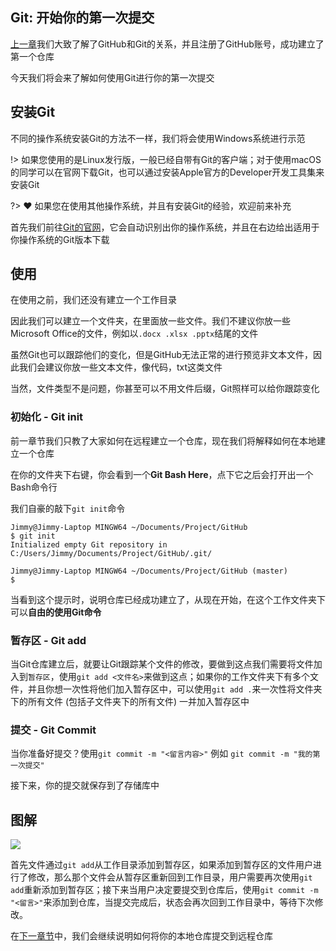 ## Git: 开始你的第一次提交

[上一章](github/github_welcome)我们大致了解了GitHub和Git的关系，并且注册了GitHub账号，成功建立了第一个仓库

今天我们将会来了解如何使用Git进行你的第一次提交

## 安装Git

不同的操作系统安装Git的方法不一样，我们将会使用Windows系统进行示范

!> 如果您使用的是Linux发行版，一般已经自带有Git的客户端；对于使用macOS的同学可以在官网下载Git，也可以通过安装Apple官方的Developer开发工具集来安装Git

?> ❤️ 如果您在使用其他操作系统，并且有安装Git的经验，欢迎前来补充

首先我们前往[Git的官网](https://git-scm.com/)，它会自动识别出你的操作系统，并且在右边给出适用于你操作系统的Git版本下载

## 使用

在使用之前，我们还没有建立一个工作目录

因此我们可以建立一个文件夹，在里面放一些文件。我们不建议你放一些Microsoft Office的文件，例如以`.docx .xlsx .pptx`结尾的文件

虽然Git也可以跟踪他们的变化，但是GitHub无法正常的进行预览非文本文件，因此我们会建议你放一些文本文件，像代码，txt这类文件

当然，文件类型不是问题，你甚至可以不用文件后缀，Git照样可以给你跟踪变化

### 初始化 - Git init

前一章节我们只教了大家如何在远程建立一个仓库，现在我们将解释如何在本地建立一个仓库

在你的文件夹下右键，你会看到一个**Git Bash Here**，点下它之后会打开出一个Bash命令行

我们自豪的敲下`git init`命令

```
Jimmy@Jimmy-Laptop MINGW64 ~/Documents/Project/GitHub
$ git init
Initialized empty Git repository in C:/Users/Jimmy/Documents/Project/GitHub/.git/

Jimmy@Jimmy-Laptop MINGW64 ~/Documents/Project/GitHub (master)
$

```

当看到这个提示时，说明仓库已经成功建立了，从现在开始，在这个工作文件夹下可以**自由的使用Git命令**

### 暂存区 - Git add

当Git仓库建立后，就要让Git跟踪某个文件的修改，要做到这点我们需要将文件加入到`暂存区`，使用`git add <文件名>`来做到这点；如果你的工作文件夹下有多个文件，并且你想一次性将他们加入暂存区中，可以使用`git add .`来一次性将文件夹下的所有文件 (包括子文件夹下的所有文件) 一并加入暂存区中

### 提交 - Git Commit

当你准备好提交？使用`git commit -m "<留言内容>"` 例如 `git commit -m "我的第一次提交"`

接下来，你的提交就保存到了存储库中

## 图解

![](http://assets.processon.com/chart_image/5e8b25aae4b07e41dc2ebc1a.png)

首先文件通过`git add`从工作目录添加到暂存区，如果添加到暂存区的文件用户进行了修改，那么那个文件会从暂存区重新回到工作目录，用户需要再次使用`git add`重新添加到暂存区；接下来当用户决定要提交到仓库后，使用`git commit -m "<留言>"`来添加到仓库，当提交完成后，状态会再次回到工作目录中，等待下次修改。

在[下一章节](github/git_push_remote)中，我们会继续说明如何将你的本地仓库提交到远程仓库